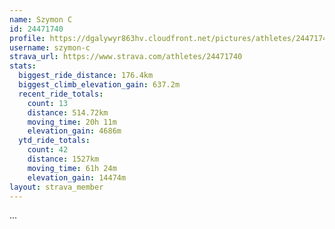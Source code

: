 ```yaml
---
name: Szymon C
id: 24471740
profile: https://dgalywyr863hv.cloudfront.net/pictures/athletes/24471740/7213253/2/large.jpg
username: szymon-c
strava_url: https://www.strava.com/athletes/24471740
stats:
  biggest_ride_distance: 176.4km
  biggest_climb_elevation_gain: 637.2m
  recent_ride_totals:
    count: 13
    distance: 514.72km
    moving_time: 20h 11m
    elevation_gain: 4686m
  ytd_ride_totals:
    count: 42
    distance: 1527km
    moving_time: 61h 24m
    elevation_gain: 14474m
layout: strava_member
--- 
```

...
